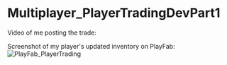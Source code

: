 # Multiplayer_PlayerTradingDevPart1

Video of me posting the trade:



Screenshot of my player's updated inventory on PlayFab:
![PlayFab_PlayerTrading](https://user-images.githubusercontent.com/49692399/142942732-f70ad07f-8caf-4a29-9f2a-a5d1e4164a87.png)
